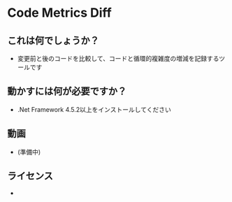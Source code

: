 # Code Metrics Diff

## これは何でしょうか？

- 変更前と後のコードを比較して、コードと循環的複雑度の増減を記録するツールです

## 動かすには何が必要ですか？

- .Net Framework 4.5.2以上をインストールしてください

## 動画

- (準備中)

## ライセンス

- 
